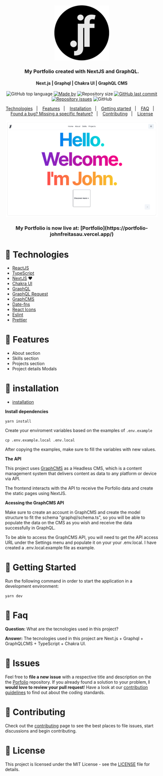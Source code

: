 <p align="center">
  <img src=".github/images/jf-logo.png" alt=".jf logo" />
</p>

<h3 align="center">
  My Portfolio created with NextJS and GraphQL.
</h3>
<h4 align="center">Next.js | Graphql | 
Chakra UI | GraphQL CMS</h4>
<!-- E02041 -->
<p align="center">
  <img alt="GitHub top language" src="https://img.shields.io/github/languages/top/johnfreitasau/portfolio?color=%2329B6D1">
  <a href="https://www.linkedin.com/in/johnfreitasau/"><img alt="Made by" src="https://img.shields.io/badge/made%20by-John%20Freitas-%2329B6D1"></a>
  <img alt="Repository size" src="https://img.shields.io/github/repo-size/johnfreitasau/portfolio?color=%2329B6D1">
  <a href="https://github.com/johnfreitasau/portfolio/commits/main"><img alt="GitHub last commit" src="https://img.shields.io/github/last-commit/johnfreitasau/portfolio?color=%2329B6D1"></a>
  <a href="https://github.com/johnfreitasau/portfolio/issues"><img alt="Repository issues" src="https://img.shields.io/github/issues/johnfreitasau/portfolio?color=%2329B6D1"></a>
  <img alt="GitHub" src="https://img.shields.io/github/license/johnfreitasau/portfolio?color=%2329B6D2">
</p>

<p align="center">
  <a href="#rocket-technologies">Technologies</a>&nbsp;&nbsp;&nbsp;|&nbsp;&nbsp;&nbsp;
  <a href="#rocket-features">Features</a>&nbsp;&nbsp;&nbsp;|&nbsp;&nbsp;&nbsp;
  <a href="#construction_worker-installation">Installation</a>&nbsp;&nbsp;&nbsp;|&nbsp;&nbsp;&nbsp;
  <a href="#runner-getting-started">Getting started</a>&nbsp;&nbsp;&nbsp;|&nbsp;&nbsp;&nbsp;
  <a href="#postbox-faq">FAQ</a>&nbsp;&nbsp;&nbsp;|&nbsp;&nbsp;&nbsp;
  <a href="#bug-issues">Found a bug? Missing a specific feature?</a>&nbsp;&nbsp;&nbsp;|&nbsp;&nbsp;&nbsp;
  <a href="#tada-contributing">Contributing</a>&nbsp;&nbsp;&nbsp;|&nbsp;&nbsp;&nbsp;
  <a href="#closed_book-license">License</a>
</p>

<p align="center">
  <img src=".github/images/porfolio-thumbnail.PNG" alt="My Portfolio" width="500" />
</p>

<h3 align="center">
 My Portfolio is now live at: [Portfolio](https://portfolio-johnfreitasau.vercel.app/)
</h3>


# :rocket: Technologies

- [ReactJS](https://reactjs.org/)
- [TypeScript](https://www.typescriptlang.org/)
- [NextJS](https://nextjs.org/) ❤️
- [Chakra UI](https://chakra-ui.com/) 
- [GraphQL](https://graphql.org/)
- [GraphQL Request](https://www.npmjs.com/package/graphql-request)
- [GraphCMS](https://graphcms.com/)
- [Date-fns](https://date-fns.org/)
- [React Icons](https://react-icons.github.io/react-icons/#/)
- [Eslint](https://eslint.org/)
- [Prettier](https://prettier.io/)

# :rocket: Features

* About section
* Skills section
* Projects section
* Project details Modals

# :construction_worker: installation
* [installation](#construction_worker-installation)

**Install dependencies**

```yarn install```

Create your enviroment variables based on the examples of ```.env.example```

```cp .env.example.local .env.local```

After copying the examples, make sure to fill the variables with new values.


**The API**

This project uses [GraphCMS](https://graphcms.com/) as a Headless CMS, which is a content management system that delivers content as data to any platform or device via API.

The frontend interacts with the API to receive the Porfolio data and create the static pages using NextJS.


**Acessing the GraphCMS API**

Make sure to create an account in GraphCMS and create the model structure to fit the schema "graphql/schema.ts", so you will be able to populate the data on the CMS as you wish and receive the data successfully in GraphQL.

To be able to access the GraphCMS API, you will need to get the API access URL under the Settings menu and populate it on your your .env.local. I have created a .env.local.example file as example.


# :runner: Getting Started

Run the following command in order to start the application in a development environment:

```yarn dev```


# :postbox: Faq

**Question:** What are the tecnologies used in this project?

**Answer:** The tecnologies used in this project are Next.js + Graphql + GraphQLCMS + TypeScript + Chakra UI.


# :bug: Issues

Feel free to **file a new issue** with a respective title and description on the the [Porfolio](https://github.com/johnfreitasau/portfolio/issues) repository. If you already found a solution to your problem, **I would love to review your pull request**! Have a look at our [contribution guidelines](https://github.com/johnfreitasau/portfolio/blob/main/CONTRIBUTING.md) to find out about the coding standards.

# :tada: Contributing

Check out the [contributing](https://github.com/johnfreitasau/portfolio/blob/master/CONTRIBUTING.md) page to see the best places to file issues, start discussions and begin contributing.


# :closed_book: License

This project is licensed under the MIT License - see the [LICENSE](LICENSE) file for details.
